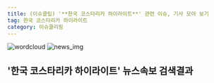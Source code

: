 ```yaml
---
title: (이슈클립) '**한국 코스타리카 하이라이트**' 관련 이슈, 기사 모아 보기
tag: 한국 코스타리카 하이라이트
category: 이슈클리핑
---
```

![wordcloud](https://s3.ap-northeast-2.amazonaws.com/lyrics101-wordcloud/2018-09-08-1536332471.png)
![news_img](https://user-images.githubusercontent.com/42597476/44507050-1206f400-a6e4-11e8-8d98-7ffbfebb353f.png)
## **'**한국 코스타리카 하이라이트**'** 뉴스속보 검색결과

